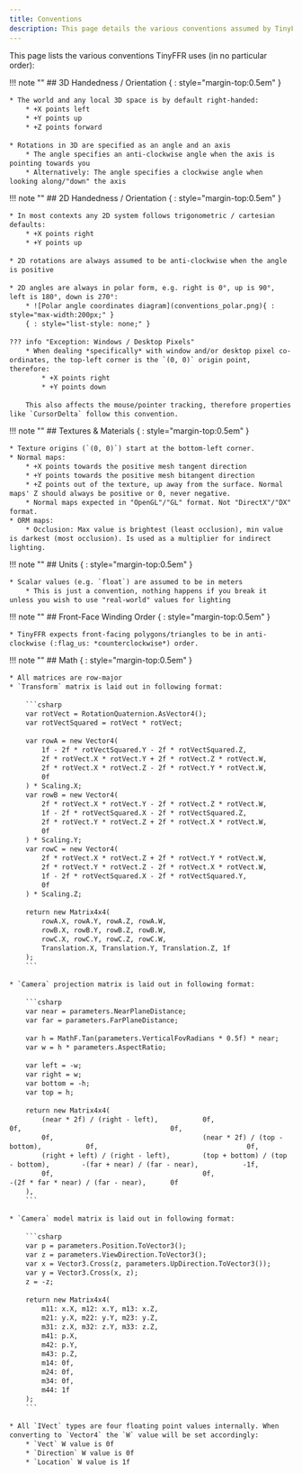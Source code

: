 ```yaml
---
title: Conventions
description: This page details the various conventions assumed by TinyFFR.
---
```


This page lists the various conventions TinyFFR uses (in no particular order):

!!! note ""
	## 3D Handedness / Orientation { : style="margin-top:0.5em" }

	* The world and any local 3D space is by default right-handed:
		* +X points left
		* +Y points up
		* +Z points forward

	* Rotations in 3D are specified as an angle and an axis
		* The angle specifies an anti-clockwise angle when the axis is pointing towards you
		* Alternatively: The angle specifies a clockwise angle when looking along/"down" the axis

!!! note ""
	## 2D Handedness / Orientation { : style="margin-top:0.5em" } 

	* In most contexts any 2D system follows trigonometric / cartesian defaults:
		* +X points right
		* +Y points up

	* 2D rotations are always assumed to be anti-clockwise when the angle is positive
	
	* 2D angles are always in polar form, e.g. right is 0°, up is 90°, left is 180°, down is 270°:
		* ![Polar angle coordinates diagram](conventions_polar.png){ : style="max-width:200px;" }
		{ : style="list-style: none;" }

	??? info "Exception: Windows / Desktop Pixels"
		* When dealing *specifically* with window and/or desktop pixel co-ordinates, the top-left corner is the `(0, 0)` origin point, therefore:
			* +X points right
			* +Y points down
		
		This also affects the mouse/pointer tracking, therefore properties like `CursorDelta` follow this convention.

!!! note ""
	## Textures & Materials { : style="margin-top:0.5em" }

	* Texture origins (`(0, 0)`) start at the bottom-left corner.
	* Normal maps:
		* +X points towards the positive mesh tangent direction
		* +Y points towards the positive mesh bitangent direction
		* +Z points out of the texture, up away from the surface. Normal maps' Z should always be positive or 0, never negative.
		* Normal maps expected in "OpenGL"/"GL" format. Not "DirectX"/"DX" format.
	* ORM maps:
		* Occlusion: Max value is brightest (least occlusion), min value is darkest (most occlusion). Is used as a multiplier for indirect lighting.

!!! note ""
	## Units { : style="margin-top:0.5em" }

	* Scalar values (e.g. `float`) are assumed to be in meters
		* This is just a convention, nothing happens if you break it unless you wish to use "real-world" values for lighting

!!! note ""
	## Front-Face Winding Order { : style="margin-top:0.5em" }

	* TinyFFR expects front-facing polygons/triangles to be in anti-clockwise (:flag_us: *counterclockwise*) order.

!!! note ""
	## Math { : style="margin-top:0.5em" }

	* All matrices are row-major
	* `Transform` matrix is laid out in following format:

		```csharp
		var rotVect = RotationQuaternion.AsVector4();
		var rotVectSquared = rotVect * rotVect;

		var rowA = new Vector4(
			1f - 2f * rotVectSquared.Y - 2f * rotVectSquared.Z,
			2f * rotVect.X * rotVect.Y + 2f * rotVect.Z * rotVect.W,
			2f * rotVect.X * rotVect.Z - 2f * rotVect.Y * rotVect.W,
			0f
		) * Scaling.X;
		var rowB = new Vector4(
			2f * rotVect.X * rotVect.Y - 2f * rotVect.Z * rotVect.W,
			1f - 2f * rotVectSquared.X - 2f * rotVectSquared.Z,
			2f * rotVect.Y * rotVect.Z + 2f * rotVect.X * rotVect.W,
			0f
		) * Scaling.Y;
		var rowC = new Vector4(
			2f * rotVect.X * rotVect.Z + 2f * rotVect.Y * rotVect.W,
			2f * rotVect.Y * rotVect.Z - 2f * rotVect.X * rotVect.W,
			1f - 2f * rotVectSquared.X - 2f * rotVectSquared.Y,
			0f
		) * Scaling.Z;

		return new Matrix4x4(
			rowA.X, rowA.Y, rowA.Z, rowA.W,
			rowB.X, rowB.Y, rowB.Z, rowB.W,
			rowC.X, rowC.Y, rowC.Z, rowC.W,
			Translation.X, Translation.Y, Translation.Z, 1f
		);
		```
			
	* `Camera` projection matrix is laid out in following format:

		```csharp
		var near = parameters.NearPlaneDistance;
		var far = parameters.FarPlaneDistance;

		var h = MathF.Tan(parameters.VerticalFovRadians * 0.5f) * near;
		var w = h * parameters.AspectRatio;

		var left = -w;
		var right = w;
		var bottom = -h;
		var top = h;

		return new Matrix4x4(
			(near * 2f) / (right - left),			0f,										0f,										0f,
			0f,										(near * 2f) / (top - bottom),			0f,										0f,
			(right + left) / (right - left),		(top + bottom) / (top - bottom),		-(far + near) / (far - near),			-1f,
			0f,										0f,										-(2f * far * near) / (far - near),		0f
		),
		```

	* `Camera` model matrix is laid out in following format:

		```csharp
		var p = parameters.Position.ToVector3();
		var z = parameters.ViewDirection.ToVector3();
		var x = Vector3.Cross(z, parameters.UpDirection.ToVector3());
		var y = Vector3.Cross(x, z);
		z = -z;

		return new Matrix4x4(
			m11: x.X, m12: x.Y, m13: x.Z,
			m21: y.X, m22: y.Y, m23: y.Z,
			m31: z.X, m32: z.Y, m33: z.Z,
			m41: p.X,
			m42: p.Y,
			m43: p.Z,
			m14: 0f,
			m24: 0f,
			m34: 0f,
			m44: 1f
		);
		```

	* All `IVect` types are four floating point values internally. When converting to `Vector4` the `W` value will be set accordingly:
		* `Vect` W value is 0f
		* `Direction` W value is 0f
		* `Location` W value is 1f